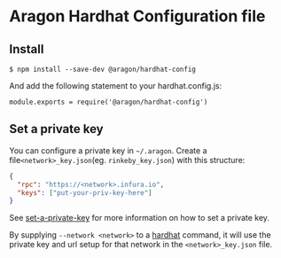 # Aragon Hardhat Configuration file

## Install

```
$ npm install --save-dev @aragon/hardhat-config
```

And add the following statement to your hardhat.config.js:

```
module.exports = require('@aragon/hardhat-config')
```

## Set a private key

You can configure a private key in `~/.aragon`. Create a file`<network>_key.json`(eg. `rinkeby_key.json`) with this structure:

```json
{
  "rpc": "https://<network>.infura.io",
  "keys": ["put-your-priv-key-here"]
}
```

See [set-a-private-key](https://hack.aragon.org/docs/guides-faq#set-a-private-key) for more information on how to set a private key.

By supplying `--network <network>` to a [hardhat](https://hardhat.org) command, it will use the private key and url setup for that network in the `<network>_key.json` file.


